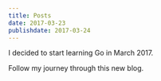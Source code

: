 ```yaml
---
title: Posts
date: 2017-03-23
publishdate: 2017-03-24
---
```


I decided to start learning Go in March 2017.

Follow my journey through this new blog.